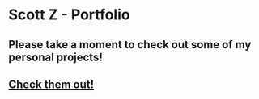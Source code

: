 # Scott Z - Portfolio

## Please take a moment to check out some of my personal projects!


## [Check them out!](https://scott-z.com/portfolio/)
